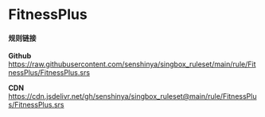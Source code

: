 # FitnessPlus

#### 规则链接

**Github**
https://raw.githubusercontent.com/senshinya/singbox_ruleset/main/rule/FitnessPlus/FitnessPlus.srs

**CDN**
https://cdn.jsdelivr.net/gh/senshinya/singbox_ruleset@main/rule/FitnessPlus/FitnessPlus.srs